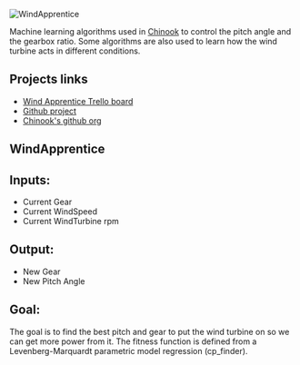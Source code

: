 ![WindApprentice](https://raw.github.com/pastjean/windapprentrice/master/logo/logo.png)

Machine learning algorithms used in [Chinook][chinook] to control the pitch angle and the gearbox ratio. Some algorithms are also used to learn how the wind turbine acts in different conditions.

[chinook]:http://chinook.etsmtl.ca

Projects links
--------------

- [Wind Apprentice Trello board][trello]
- [Github project][gh_pro]
- [Chinook's github org][chinook_gh_org]

[gh_pro]:https://github.com/pastjean/windapprentice
[chinook_gh_org]:http://github.com/chinook
[trello]:https://trello.com/board/wind-apprentice/518a9dfd2d4ebe4e1a000b36


WindApprentice
--------------

Inputs:
-------

- Current Gear
- Current WindSpeed
- Current WindTurbine rpm

Output:
-------

- New Gear
- New Pitch Angle

Goal:
-----

The goal is to find the best pitch and gear to put the wind turbine on so we can get more power from it. The fitness function is defined from a Levenberg-Marquardt parametric model regression (cp_finder).
